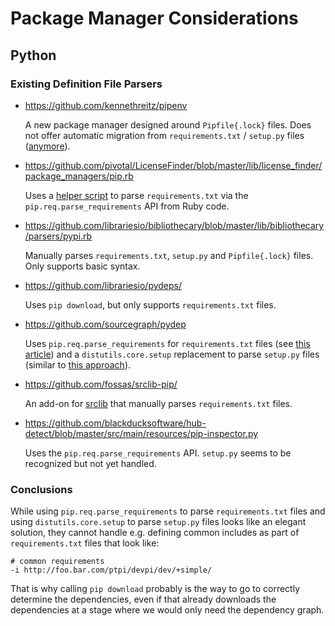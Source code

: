 # Package Manager Considerations

## Python

### Existing Definition File Parsers

- https://github.com/kennethreitz/pipenv

  A new package manager designed around `Pipfile{.lock}` files. Does not offer automatic migration from `requirements.txt` / `setup.py` files ([anymore](https://github.com/kennethreitz/pipenv/issues/11#issuecomment-286778251)).

- https://github.com/pivotal/LicenseFinder/blob/master/lib/license_finder/package_managers/pip.rb

  Uses a [helper script](https://github.com/pivotal/LicenseFinder/blob/master/bin/license_finder_pip.py) to parse `requirements.txt` via the `pip.req.parse_requirements` API from Ruby code.

- https://github.com/librariesio/bibliothecary/blob/master/lib/bibliothecary/parsers/pypi.rb

  Manually parses `requirements.txt`, `setup.py` and `Pipfile{.lock}` files. Only supports basic syntax.

- https://github.com/librariesio/pydeps/

  Uses `pip download`, but only supports `requirements.txt` files.

- https://github.com/sourcegraph/pydep

  Uses `pip.req.parse_requirements` for `requirements.txt` files (see [this article](http://jelly.codes/articles/python-pip-module/)) and a `distutils.core.setup` replacement to parse `setup.py` files (similar to [this approach](https://stackoverflow.com/a/27790447/1127485)).

- https://github.com/fossas/srclib-pip/

  An add-on for [srclib](https://github.com/sourcegraph/srclib) that manually parses `requirements.txt` files.

- https://github.com/blackducksoftware/hub-detect/blob/master/src/main/resources/pip-inspector.py

  Uses the `pip.req.parse_requirements` API. `setup.py` seems to be recognized but not yet handled.

### Conclusions

While using `pip.req.parse_requirements` to parse `requirements.txt` files and using `distutils.core.setup` to parse `setup.py` files looks like an elegant solution, they cannot handle e.g. defining common includes as part of `requirements.txt` files that look like:

    # common requirements
    -i http://foo.bar.com/ptpi/devpi/dev/+simple/

That is why calling `pip download` probably is the way to go to correctly determine the dependencies, even if that already downloads the dependencies at a stage where we would only need the dependency graph.

